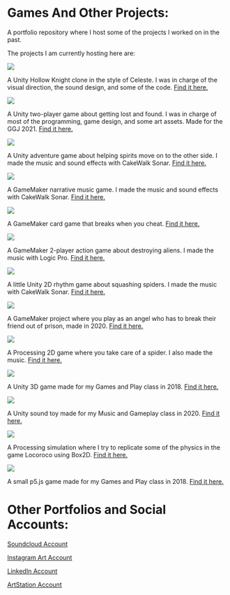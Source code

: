 # Games And Other Projects:

A portfolio repository where I host some of the projects I worked on in the past.

The projects I am currently hosting here are:



![](thumbnails/knightThumbnail.png)

A Unity Hollow Knight clone in the style of Celeste. I was in charge of the visual direction, the sound design, and some of the code.
[Find it here.](https://kerby.itch.io/last-celeste-knight)





![](thumbnails/madSocksThumbnail.png)

A Unity two-player game about getting lost and found. I was in charge of most of the programming, game design, and some art assets. Made for the GGJ 2021.
[Find it here.](https://hatimb00.itch.io/mad-socks)





![](thumbnails/spiritGuideThumbnail.png)

A Unity adventure game about helping spirits move on to the other side. I made the music and sound effects with CakeWalk Sonar.
[Find it here.](https://hatimb00.itch.io/spirit-guide)




![](thumbnails/projectOrpheusThumbnail.png)

A GameMaker narrative music game. I made the music and sound effects with CakeWalk Sonar.
[Find it here.](/Project%20Orpheus)




![](thumbnails/badCardGameThumbnail.png)

A GameMaker card game that breaks when you cheat.
[Find it here.](/Bad%20Card%20Game)




![](thumbnails/attackOnTheCityThumbnail.png)

A GameMaker 2-player action game about destroying aliens. I made the music with Logic Pro.
[Find it here.](/Attack%20on%20the%20City)




![](thumbnails/spyderCupThumbnail.png)

A little Unity 2D rhythm game about squashing spiders. I made the music with CakeWalk Sonar.
[Find it here.](/spyderCup)




![](thumbnails/escapeThumbnail.png)

A GameMaker project where you play as an angel who has to break their friend out of prison, made in 2020.
[Find it here.](/Escape)




![](thumbnails/spiderVentureThumbnail.png)

A Processing 2D game where you take care of a spider. I also made the music.
[Find it here.](/spiderVenture)




![](thumbnails/trialThumbnail.png)

A Unity 3D game made for my Games and Play class in 2018.
[Find it here.](/Trial)




![](thumbnails/wordSoundThumbnail.png)

A Unity sound toy made for my Music and Gameplay class in 2020.
[Find it here.](/wordSound)




![](thumbnails/locoThumbnail.png)

A Processing simulation where I try to replicate some of the physics in the game Locoroco using Box2D.
[Find it here.](/Loco)




![](thumbnails/unBoxingThumbnail.png)

A small p5.js game made for my Games and Play class in 2018.
[Find it here.](/unBoxing)





# Other Portfolios and Social Accounts:

[Soundcloud Account](https://soundcloud.com/hatim-benhsain)

[Instagram Art Account](https://www.instagram.com/hatimb00/)

[LinkedIn Account](https://www.linkedin.com/in/hatim-benhsain-b7a426175/)

[ArtStation Account](https://www.artstation.com/hatimbenhsain)
